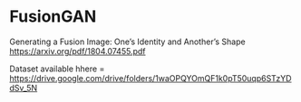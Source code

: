 # FusionGAN
 
Generating a Fusion Image: One’s Identity and Another’s Shape https://arxiv.org/pdf/1804.07455.pdf

Dataset available hhere = https://drive.google.com/drive/folders/1waOPQYOmQF1k0pT50uqp6STzYDdSv_5N